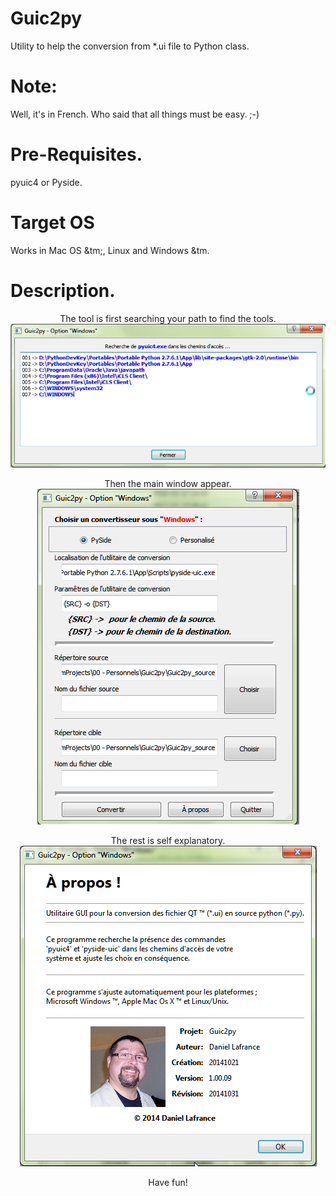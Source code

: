 # Guic2py
Utility to help the conversion from *.ui file to Python class.
# Note:
  Well, it's in French. Who said that all things must be easy. ;-)
# Pre-Requisites.
pyuic4 or Pyside. 
# Target OS
Works in Mac OS &tm;, Linux and Windows &tm.
# Description.
<div align=center>
<P>The tool is first searching your path to find the tools.<br><img src="Images/ToolScan.png"></img>
<P>Then the main window appear.<BR><img src="Images/MainWindow.png"></img>
<P>The rest is self explanatory.<BR><img src="Images/About.png"></img>
<P>Have fun!</div>
